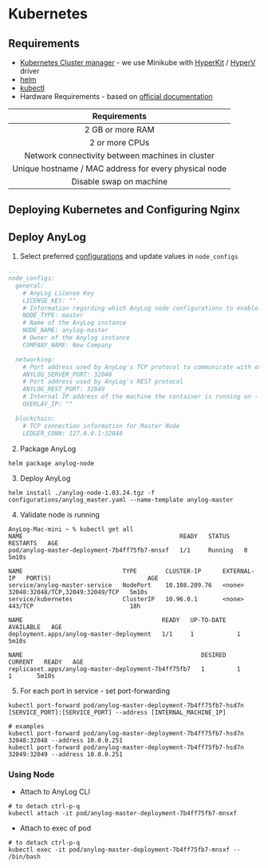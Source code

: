 # Kubernetes 

## Requirements 
* [Kubernetes Cluster manager](https://kubernetes.io/docs/tasks/tools/) - we use Minikube with [HyperKit](https://minikube.sigs.k8s.io/docs/drivers/hyperkit/) / [HyperV](https://minikube.sigs.k8s.io/docs/drivers/hyperv/) driver 
* [helm](https://helm.sh/)
* [kubectl](https://kubernetes.io/docs/reference/kubectl/)
* Hardware Requirements - based on [official documentation](https://kubernetes.io/docs/setup/production-environment/tools/kubeadm/install-kubeadm/#before-you-begin)

|   Requirements   | 
|:----------------:| 
| 2 GB or more RAM | 
|  2 or more CPUs  |
| Network connectivity between machines in cluster | 
| Unique hostname / MAC address for every physical node | 
| Disable swap on machine |  

## Deploying Kubernetes and Configuring Nginx   


## Deploy AnyLog 
1. Select preferred [configurations](configurations/) and update values in `node_configs`
```yaml
...
node_configs:
  general:
    # AnyLog License Key
    LICENSE_KEY: ""
    # Information regarding which AnyLog node configurations to enable. By default, even if everything is disabled, AnyLog starts TCP and REST connection protocols
    NODE_TYPE: master
    # Name of the AnyLog instance
    NODE_NAME: anylog-master
    # Owner of the Anylog instance
    COMPANY_NAME: New Company

  networking:
    # Port address used by AnyLog's TCP protocol to communicate with other nodes in the network
    ANYLOG_SERVER_PORT: 32048
    # Port address used by AnyLog's REST protocol
    ANYLOG_REST_PORT: 32049
    # Internal IP address of the machine the container is running on - if not set, then a unique IP will be used each time 
    OVERLAY_IP: "" 

  blockchain:
    # TCP connection information for Master Node
    LEDGER_CONN: 127.0.0.1:32048
```

2. Package AnyLog 
```shell 
helm package anylog-node
```

3. Deploy AnyLog 
```shell
helm install ./anylog-node-1.03.24.tgz -f configurations/anylog_master.yaml --name-template anylog-master 
```

4. Validate node is running 
```shell
AnyLog-Mac-mini ~ % kubectl get all 
NAME                                            READY   STATUS    RESTARTS   AGE
pod/anylog-master-deployment-7b4ff75fb7-mnsxf   1/1     Running   0          5m10s

NAME                            TYPE        CLUSTER-IP      EXTERNAL-IP   PORT(S)                           AGE
service/anylog-master-service   NodePort    10.108.209.76   <none>        32048:32048/TCP,32049:32049/TCP   5m10s
service/kubernetes              ClusterIP   10.96.0.1       <none>        443/TCP                           18h

NAME                                       READY   UP-TO-DATE   AVAILABLE   AGE
deployment.apps/anylog-master-deployment   1/1     1            1           5m10s

NAME                                                  DESIRED   CURRENT   READY   AGE
replicaset.apps/anylog-master-deployment-7b4ff75fb7   1         1         1       5m10s
```

5. For each port  in service - set port-forwarding 
```shell
kubectl port-forward pod/anylog-master-deployment-7b4ff75fb7-hsd7n [SERVICE_PORT]:[SERVICE_PORT] --address [INTERNAL_MACHINE_IP]

# examples 
kubectl port-forward pod/anylog-master-deployment-7b4ff75fb7-hsd7n 32048:32048 --address 10.0.0.251
kubectl port-forward pod/anylog-master-deployment-7b4ff75fb7-hsd7n 32049:32049 --address 10.0.0.251
```

### Using Node
* Attach to AnyLog CLI   
```shell
# to detach ctrl-p-q
kubectl attach -it pod/anylog-master-deployment-7b4ff75fb7-mnsxf 
```

* Attach to exec of pod 
```shell
# to detach ctrl-p-q
kubectl exec -it pod/anylog-master-deployment-7b4ff75fb7-mnsxf -- /bin/bash  
```



